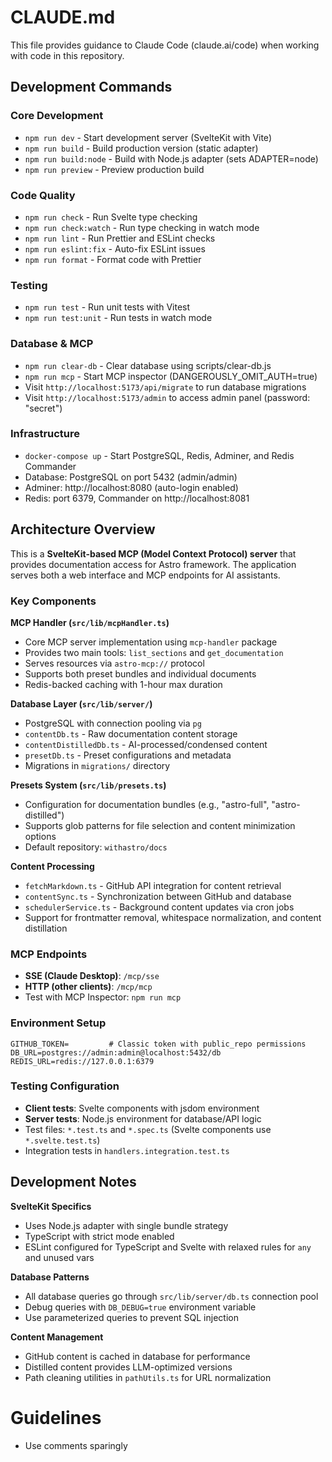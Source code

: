 # CLAUDE.md

This file provides guidance to Claude Code (claude.ai/code) when working with code in this repository.

## Development Commands

### Core Development

- `npm run dev` - Start development server (SvelteKit with Vite)
- `npm run build` - Build production version (static adapter)
- `npm run build:node` - Build with Node.js adapter (sets ADAPTER=node)
- `npm run preview` - Preview production build

### Code Quality

- `npm run check` - Run Svelte type checking
- `npm run check:watch` - Run type checking in watch mode
- `npm run lint` - Run Prettier and ESLint checks
- `npm run eslint:fix` - Auto-fix ESLint issues
- `npm run format` - Format code with Prettier

### Testing

- `npm run test` - Run unit tests with Vitest
- `npm run test:unit` - Run tests in watch mode

### Database & MCP

- `npm run clear-db` - Clear database using scripts/clear-db.js
- `npm run mcp` - Start MCP inspector (DANGEROUSLY_OMIT_AUTH=true)
- Visit `http://localhost:5173/api/migrate` to run database migrations
- Visit `http://localhost:5173/admin` to access admin panel (password: "secret")

### Infrastructure

- `docker-compose up` - Start PostgreSQL, Redis, Adminer, and Redis Commander
- Database: PostgreSQL on port 5432 (admin/admin)
- Adminer: http://localhost:8080 (auto-login enabled)
- Redis: port 6379, Commander on http://localhost:8081

## Architecture Overview

This is a **SvelteKit-based MCP (Model Context Protocol) server** that provides documentation access for Astro framework. The application serves both a web interface and MCP endpoints for AI assistants.

### Key Components

**MCP Handler (`src/lib/mcpHandler.ts`)**

- Core MCP server implementation using `mcp-handler` package
- Provides two main tools: `list_sections` and `get_documentation`
- Serves resources via `astro-mcp://` protocol
- Supports both preset bundles and individual documents
- Redis-backed caching with 1-hour max duration

**Database Layer (`src/lib/server/`)**

- PostgreSQL with connection pooling via `pg`
- `contentDb.ts` - Raw documentation content storage
- `contentDistilledDb.ts` - AI-processed/condensed content
- `presetDb.ts` - Preset configurations and metadata
- Migrations in `migrations/` directory

**Presets System (`src/lib/presets.ts`)**

- Configuration for documentation bundles (e.g., "astro-full", "astro-distilled")
- Supports glob patterns for file selection and content minimization options
- Default repository: `withastro/docs`

**Content Processing**

- `fetchMarkdown.ts` - GitHub API integration for content retrieval
- `contentSync.ts` - Synchronization between GitHub and database
- `schedulerService.ts` - Background content updates via cron jobs
- Support for frontmatter removal, whitespace normalization, and content distillation

### MCP Endpoints

- **SSE (Claude Desktop)**: `/mcp/sse`
- **HTTP (other clients)**: `/mcp/mcp`
- Test with MCP Inspector: `npm run mcp`

### Environment Setup

```env
GITHUB_TOKEN=         # Classic token with public_repo permissions
DB_URL=postgres://admin:admin@localhost:5432/db
REDIS_URL=redis://127.0.0.1:6379
```

### Testing Configuration

- **Client tests**: Svelte components with jsdom environment
- **Server tests**: Node.js environment for database/API logic
- Test files: `*.test.ts` and `*.spec.ts` (Svelte components use `*.svelte.test.ts`)
- Integration tests in `handlers.integration.test.ts`

## Development Notes

**SvelteKit Specifics**

- Uses Node.js adapter with single bundle strategy
- TypeScript with strict mode enabled
- ESLint configured for TypeScript and Svelte with relaxed rules for `any` and unused vars

**Database Patterns**

- All database queries go through `src/lib/server/db.ts` connection pool
- Debug queries with `DB_DEBUG=true` environment variable
- Use parameterized queries to prevent SQL injection

**Content Management**

- GitHub content is cached in database for performance
- Distilled content provides LLM-optimized versions
- Path cleaning utilities in `pathUtils.ts` for URL normalization

# Guidelines

- Use comments sparingly
